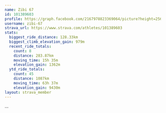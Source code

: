 ```yaml
---
name: Zibi 67
id: 101389603
profile: https://graph.facebook.com/2167978823369064/picture?height=256&width=256
username: zibi-67
strava_url: https://www.strava.com/athletes/101389603
stats:
  biggest_ride_distance: 128.33km
  biggest_climb_elevation_gain: 979m
  recent_ride_totals:
    count: 8
    distance: 283.87km
    moving_time: 15h 35m
    elevation_gain: 1362m
  ytd_ride_totals:
    count: 45
    distance: 1087km
    moving_time: 63h 37m
    elevation_gain: 9430m
layout: strava_member
--- 
```

...
